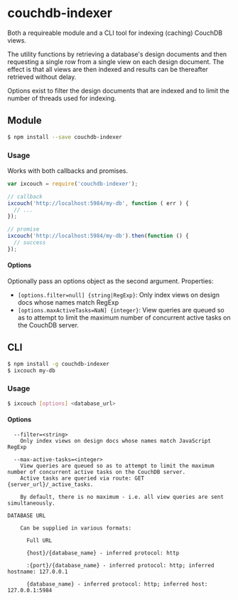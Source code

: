 # couchdb-indexer

Both a requireable module and a CLI tool for indexing (caching) CouchDB views.

The utility functions by retrieving a database's design documents and then requesting a single row from a single view on each design document. The effect is that all views are then indexed and results can be thereafter retrieved without delay.

Options exist to filter the design documents that are indexed and to limit the number of threads used for indexing.

## Module

```sh
$ npm install --save couchdb-indexer
```

### Usage

Works with both callbacks and promises.

```js
var ixcouch = require('couchdb-indexer');

// callback
ixcouch('http://localhost:5984/my-db', function ( err ) {
  // ...
});

// promise
ixcouch('http://localhost:5984/my-db').then(function () {
  // success
});
```

#### Options

Optionally pass an options object as the second argument. Properties:

- `[options.filter=null] {string|RegExp}`: Only index views on design docs whose names match RegExp
- `[options.maxActiveTasks=NaN] {integer}`: View queries are queued so as to attempt to limit the maximum number of concurrent active tasks on the CouchDB server.

## CLI

```sh
$ npm install -g couchdb-indexer
$ ixcouch my-db
```

### Usage

```sh
$ ixcouch [options] <database_url>
```

#### Options

```
  --filter=<string>
    Only index views on design docs whose names match JavaScript RegExp

  --max-active-tasks=<integer>
    View queries are queued so as to attempt to limit the maximum number of concurrent active tasks on the CouchDB server.
    Active tasks are queried via route: GET {server_url}/_active_tasks.

    By default, there is no maximum - i.e. all view queries are sent simultaneously.

DATABASE URL

    Can be supplied in various formats:

      Full URL

      {host}/{database_name} - inferred protocol: http

      :{port}/{database_name} - inferred protocol: http; inferred hostname: 127.0.0.1

      {database_name} - inferred protocol: http; inferred host: 127.0.0.1:5984
```
